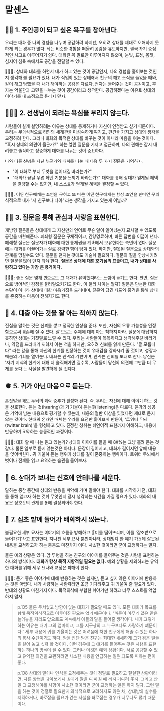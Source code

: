 # 말센스

## 👂🏻 1. 주인공이 되고 싶은 욕구를 참아낸다.

우리는 대화 중 나의 경험을 나누며 공감하려 하지만, 오히려 상대를 제대로 이해하지 못하게 되는 경우가 많다. 뇌는 비슷한 경험을 떠올려 공감을 유도하지만, 결국 자기 중심적인 사고로 이루어지기 쉽다. 대화란 꼭 말로만 이루어지지 않으며, 눈빛, 표정, 몸짓, 심지어 침묵 속에서도 공감을 전달할 수 있다.

👩🏻‍🦰: 상대와 대화를 하면서 내가 하고 있는 것이 공감인지, 나의 경험을 훑어보는 것인지 생각해 볼 필요가 있다. 내가 직업이 있는 상태에서 친구의 해고 소식을 들었을 때와, 같이 해고 당했을 때 내가 해야하는 공감은 다르다. 전자는 들어주는 것이 공감이고, 후자는 억울함과 고민을 나누는 것이 공감이라고 생각한다. 공감하겠다는 이유로 상대의 이야기를 내 초점으로 돌리지 말자.

## 👩🏻‍🏫 2. 선생님이 되려는 욕심을 부리지 않는다.

사람들이 길게 설명하려는 이유는 상대를 통제하거나 자신이 인정받고 싶기 때문이다. 우리는 무의식적으로 타인의 세계관을 미성숙하게 여기고, 편견을 가지고 상대의 생각을 교정하려 한다. 그러나 대화의 목적은 상대를 바꾸는 것이 아니라 마음을 여는 것이다. "혹시 상대의 의견이 올은가?" 하는 열린 질문을 가지고 접근하며, 나의 견해는 잠시 내려놓고 솔직하고 정중하게 대화를 나누는 것이 중요하다.

나와 다른 신념을 지닌 누군가와 대화를 나눌 때 다음 두 가지 질문을 기억하자.
- "이 대화로 부터 무엇을 얻어내길 바라는가?"
- "대화가 끝날 무렵 어떤 기분을 느끼기 바라는가?"
대화를 통해 상대가 얻게될 혜택을 결정할 수는 없지만, 내 스스로가 얻게될 혜택을 결정할 수 있다.

👩🏻‍🦰: 어떤 친구에게는 조언을 구하고 또 다른 어떤 친구에게는 항상 조언을 한다면 무의식적으로 내가 '저 친구보다 나아' 라는 생각을 가지고 있는게 아닐까?

## 🙋🏻 3. 질문을 통해 관심과 사랑을 표현한다.

개방형 질문들은 상대에게 그 자신만의 언어로 무슨 일이 일어났는지 묘사할 수 있도록 공간을 마련해준다. 폐쇄형 질문은 구체적이고, 간당명료하며, 빠른 답변을 이끌어 낸다. 폐쇄형 질문은 질문자가 대화에 대한 통제권을 계속해서 보유한다는 측면이 있다. 질문에는 대화를 이끌어가는 실로 강력한 힘이 담겨 있다. 하지만, 잘못된 질문으로 상대와의 관계를 망칠수도 있다. 질문을 던지는 것에도 기술이 필요하다. 질문의 질을 향상시키려면 질문을 많이 던져 봐야 한다. **질문은 상대에 대한 호기심의 표출이고, 내가 상대를 사랑하고 있다는 가장 큰 증거이다.**

👩🏻‍🦰: 좋은 질문 몇개 만으로도 그 대화가 유익했다라는 느낌이 들기도 한다. 반면, 질문으로 방어적인 감정을 불러일으키기도 한다. 이 둘의 차이는 뭘까? 질문은 단순한 대화 수단이 아니라 상대에 대한 마음가짐을 드러내며, 질문의 담긴 태도와 품격을 통해 상대를 존중하는 마음이 전해지기도 한다.

## 🤥 4. 대충 아는 것을 잘 아는 척하지 않는다.

진실을 말하는 것은 신뢰를 쌓고 정직한 인상을 준다. 또한, 자신의 오류 가능성을 인정함으로써 겸손해 질 수 있다. 잘 모르는 주제에 대해 아는 척하지 마라. 질문에 대답하지 못하면 상대는 거짓말로 느낄 수 있다. 우리는 사람들이 똑똑하다고 생각해주길 바라거나, 약점을 드러내기 꺼려서 아는 척을 하지만, 오히려 신뢰를 잃게 만든다. "잘 모릅니다" 라는 말을 통해 자신의 한계를 인정하는 것이 유대감을 강화시켜 줄 것이고, 성장과 배움의 기회를 열어준다. 대화는 관계의 기반이며, 관계는 신뢰를 토대로 한다. 당신은 '자기 지식의 한계에 대해 더 솔직해지면 질수록, 사람들이 당신의 의견에 그만큼 더 무게를 둔다'는 사실을 발견하게 될 것이다. 

## 🫀 5. 귀가 아닌 마음으로 듣는다.

혼잣말을 해도 두뇌의 쾌락 중추가 활성화 된다. 즉, 우리는 자신에 대해 이야기 하는 것을 선호한다. 듣는 것(hearing)과 기 기울여 듣는것(listening)은 다르다. 듣기의 성공은 기억에 남는 내용으로 평가할 수 있는데, 내용의 절반 이상을 잊었다면 제대로 듣지 않는 것이다. 현대의 온라인 매체는 우리를 요점만 훑어보게 만들어, '트위터 두뇌(twitter brain)'을 형성하고 있다. 진정한 청취는 비언어적 표현까지 이해하고, 내용에 반응하며 요약하는 능동적인 과정이다.

👩🏻‍🦰: 대화 할 때 나는 듣고 있는가? 상대의 이야기를 들을 때 80%는 그냥 흘려 듣는 것 같다. 물론 일부로 듣지 않는것은 아니다. 문장이 길어지고, 대화가 길어지면 앞에 내용을 잊어버린다. 귀 기울여 듣는 행위가 상대를 깊이 존중하는 행위이다. 트위터 두뇌에서 벗어나 전체를 읽고 요약하는 습관을 들여보자. 

## 📡 6. 상대가 보내는 신호에 안테나를 세운다.

말하는 중간 중간에 상대의 반응을 파악해 가며 말해야 한다. 대화를 시작하기 전, 대화를 통해 얻고자 하는 것이 무엇인지 잠시 생각하는 시간을 가질 필요가 있다. 대화의 내용은 상호간의 관계를 통해 결정되어야 한다.

## 🌿 7. 잡초 밭에 들어가 배회하지 않는다.

불필요한 세부 묘사는 이야기의 흐름을 방해하고 흥미를 떨어뜨리며, 이를 '잡초밭으로 들어가기'라고 표현한다. 지나친 세부 묘사 뿐만아니라, 상대방이 한 얘기 가운데 잘못된 내용을 교정하고자 하는 충동도 마찬가지 이다. 사소한 것이라면 굳이 교정하지는 말자. 

물론 예외 상황은 있다. 암 투병을 하는 친구의 이야기를 들어주는 것은 사랑을 표현하는 하나의 방식이다. **대화가 항상 목적 지향적일 필요는 없다.** 예외 상황을 제외하고는 유익한 대화를 위해 세무 묘사와 교정은 피해야 한다.

👩🏻‍🦰: 듣기 좋은 이야기에 대해 반응하는 것은 쉽지만, 듣고 싶지 않은 이야기에 반응하는 것은 어렵다. 내가 사랑하는 사람이라면 조금 기다려주고 귀 기울여 줄 필요가 있다. 반대의 상황도 마찬가지 이다. 목적의식에 부합한 이야기만 하려고 너무 스스로를 억압하지 말자. 

> p.105 물론 두서없고 방향이 없는 대화가 필요할 때도 있다. 모든 대화가 목표를 향해 목적의식적으로 이루어질 필요는 없기 때문이다. "아들이 아무리 많은 말을 늘어놓을 지라도 앞으로도 계속해서 아들의 말을 들어줄 생각이다. 내가 그렇게 하는 이유는 내가 그의 엄마이고, 그를 지구상의 그 누구보다도 사랑하기 떄문이다." 세부 내용에 귀를 기울이는 것은 어려움에 처한 친구에게 해줄 수 있는 하나의 봉사 수단이기도 하다. 암을 진단 받은 친구는 최대한 세세하게 그가 겪은 일들을 털어 놓고 싶어 할 것이다. 이런 경우에 그 얘기를 들어주는 것은 사랑을 표현하는 하나의 방식이 될 수 있다. 그러나 이것은 예외 상황이다. 서로 공감할 수 있고 유익한 의견을 교환하려면 사소한 내용을 언급하는 일은 되도록 피하는 편이 좋다.

> p.108 상대의 말이나 인식을 교정해주는 것이 정말로 필요하고 절실한 상황이라면, 다른 방법을 찾아보거나 상대가 말을 다 마칠 때 까지 기다려 주자. 그리고 만일 그 교정해야할 사항이 사소한 것이라면 굳이 교정하는 일은 하지 말자. 그런 말을 하는 것이 정말로 필요한지 의식적으로 고려하지도 않은 채, 상대방의 실수를 지적하거나, 바로잡을 필요가 없는 사실을 바로잡는 경우가 너무나도 많기 때문이다.